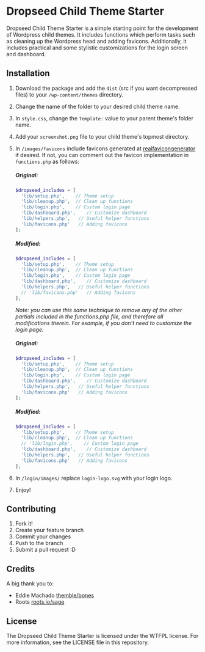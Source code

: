 # Dropseed Child Theme Starter

Dropseed Child Theme Starter is a simple starting point for the development of Wordpress child themes. It includes functions which perform tasks such as cleaning up the Wordpress head and adding favicons. Additionally, it includes practical and some stylistic customizations for the login screen and dashboard.

## Installation

1. Download the package and add the `dist` (src if you want decompressed files) to your `/wp-content/themes` directory.
2. Change the name of the folder to your desired child theme name.
3. In `style.css`, change the `Template:` value to your parent theme's folder name.
4. Add your `screenshot.png` file to your child theme's topmost directory.
5. In `/images/favicons` include favicons generated at [realfavicongenerator](http://realfavicongenerator.net) if desired. If not, you can comment out the favicon implementation in `functions.php` as follows:

    ##### Original:
    ``` php
    $dropseed_includes = [
      'lib/setup.php',    // Theme setup
      'lib/cleanup.php',  // Clean up functions
      'lib/login.php',    // Custom login page
      'lib/dashboard.php',    // Customize dashboard
      'lib/helpers.php',   // Useful helper functions
      'lib/favicons.php'   // Adding favicons
    ];
    ```
    ##### Modified:
    ``` php
    $dropseed_includes = [
      'lib/setup.php',    // Theme setup
      'lib/cleanup.php',  // Clean up functions
      'lib/login.php',    // Custom login page
      'lib/dashboard.php',    // Customize dashboard
      'lib/helpers.php',   // Useful helper functions
      // 'lib/favicons.php'   // Adding favicons
    ];
    ```
    _Note: you can use this same technique to remove any of the other partials included in the functions.php file, and therefore all modifications therein. For example, if you don't need to customize the login page:_

    ##### Original:
    ``` php
    $dropseed_includes = [
      'lib/setup.php',    // Theme setup
      'lib/cleanup.php',  // Clean up functions
      'lib/login.php',    // Custom login page
      'lib/dashboard.php',    // Customize dashboard
      'lib/helpers.php',   // Useful helper functions
      'lib/favicons.php'   // Adding favicons
    ];
    ```
    ##### Modified:
    ``` php
    $dropseed_includes = [
      'lib/setup.php',    // Theme setup
      'lib/cleanup.php',  // Clean up functions
      // 'lib/login.php',    // Custom login page
      'lib/dashboard.php',    // Customize dashboard
      'lib/helpers.php',   // Useful helper functions
      'lib/favicons.php'   // Adding favicons
    ];
    ```

6. In `/login/images/` replace `login-logo.svg` with your login logo.
7. Enjoy!

## Contributing

1. Fork it!
2. Create your feature branch
3. Commit your changes
4. Push to the branch
5. Submit a pull request :D

## Credits

A big thank you to:

  - Eddie Machado [themble/bones](http://themble.com/bones/)
  - Roots [roots.io/sage](https://roots.io/sage/)

## License

The Dropseed Child Theme Starter is licensed under the WTFPL license. For more information, see the LICENSE file in this repository.

